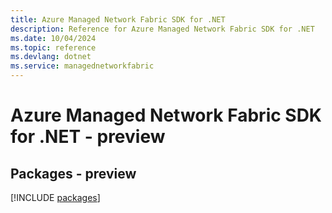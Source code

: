 ```yaml
---
title: Azure Managed Network Fabric SDK for .NET
description: Reference for Azure Managed Network Fabric SDK for .NET
ms.date: 10/04/2024
ms.topic: reference
ms.devlang: dotnet
ms.service: managednetworkfabric
---
```

# Azure Managed Network Fabric SDK for .NET - preview
## Packages - preview
[!INCLUDE [packages](managed-network-fabric-index.md)]